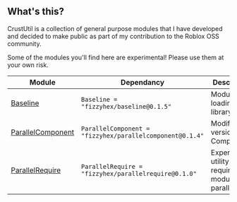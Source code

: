## What's this?
CrustUtil is a collection of general purpose modules that I have developed and decided to make public as part of my contribution to the Roblox OSS community.

Some of the modules you'll find here are experimental! Please use them at your own risk.

| Module | Dependancy | Description |
| -- | -- | -- |
| [Baseline](https://fizzyhex.github.io/CrustUtil/api/Baseline) | `Baseline = "fizzyhex/baseline@0.1.5"` | Module loading library
| [ParallelComponent](https://fizzyhex.github.io/CrustUtil/api/ParallelComponent) | `ParallelComponent = "fizzyhex/parallelcomponent@0.1.4"` | Modified version of Component
| [ParallelRequire](https://fizzyhex.github.io/CrustUtil/api/ParallelRequire) | `ParallelRequire = "fizzyhex/parallelrequire@0.1.0"` | Experimental utility for requiring modules in parallel